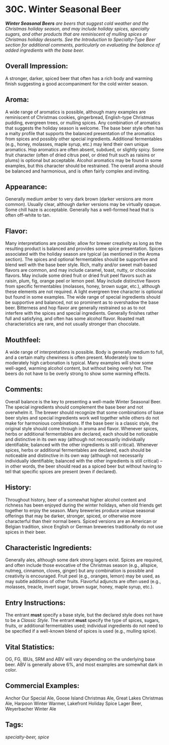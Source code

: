 # 30C. Winter Seasonal Beer

_**Winter Seasonal Beers** are beers that suggest cold weather and the Christmas holiday season, and may include holiday spices, specialty sugars, and other products that are reminiscent of mulling spices or Christmas holiday desserts. See the Introduction to Specialty-Type Beer section for additional comments, particularly on evaluating the balance of added ingredients with the base beer._

## Overall Impression: 

A stronger, darker, spiced beer that often has a rich body and warming finish suggesting a good accompaniment for the cold winter season.

## Aroma: 

A wide range of aromatics is possible, although many examples are reminiscent of Christmas cookies, gingerbread, English-type Christmas pudding, evergreen trees, or mulling spices. Any combination of aromatics that suggests the holiday season is welcome. The base beer style often has a malty profile that supports the balanced presentation of the aromatics from spices and possibly other special ingredients. Additional fermentables (e.g., honey, molasses, maple syrup, etc.) may lend their own unique aromatics. Hop aromatics are often absent, subdued, or slightly spicy. Some fruit character (often of dried citrus peel, or dried fruit such as raisins or plums) is optional but acceptable. Alcohol aromatics may be found in some examples, but this character should be restrained. The overall aroma should be balanced and harmonious, and is often fairly complex and inviting.

## Appearance: 

Generally medium amber to very dark brown (darker versions are more common). Usually clear, although darker versions may be virtually opaque. Some chill haze is acceptable. Generally has a well-formed head that is often off-white to tan.

## Flavor: 

Many interpretations are possible; allow for brewer creativity as long as the resulting product is balanced and provides some spice presentation. Spices associated with the holiday season are typical (as mentioned in the Aroma section). The spices and optional fermentables should be supportive and blend well with the base beer style. Rich, malty and/or sweet malt-based flavors are common, and may include caramel, toast, nutty, or chocolate flavors. May include some dried fruit or dried fruit peel flavors such as raisin, plum, fig, orange peel or lemon peel. May include distinctive flavors from specific fermentables (molasses, honey, brown sugar, etc.), although these elements are not required. A light evergreen tree character is optional but found in some examples. The wide range of special ingredients should be supportive and balanced, not so prominent as to overshadow the base beer. Bitterness and hop flavor are generally restrained so as to not interfere with the spices and special ingredients. Generally finishes rather full and satisfying, and often has some alcohol flavor. Roasted malt characteristics are rare, and not usually stronger than chocolate.

## Mouthfeel: 

A wide range of interpretations is possible. Body is generally medium to full, and a certain malty chewiness is often present. Moderately low to moderately high carbonation is typical. Many examples will show some well-aged, warming alcohol content, but without being overly hot. The beers do not have to be overly strong to show some warming effects.

## Comments: 

Overall balance is the key to presenting a well-made Winter Seasonal Beer. The special ingredients should complement the base beer and not overwhelm it. The brewer should recognize that some combinations of base beer styles and special ingredients work well together while others do not make for harmonious combinations. If the base beer is a classic style, the original style should come through in aroma and flavor. Whenever spices, herbs or additional fermentables are declared, each should be noticeable and distinctive in its own way (although not necessarily individually identifiable; balanced with the other ingredients is still critical). Whenever spices, herbs or additional fermentables are declared, each should be noticeable and distinctive in its own way (although not necessarily individually identifiable; balanced with the other ingredients is still critical) – in other words, the beer should read as a spiced beer but without having to tell that specific spices are present (even if declared).

## History: 

Throughout history, beer of a somewhat higher alcohol content and richness has been enjoyed during the winter holidays, when old friends get together to enjoy the season. Many breweries produce unique seasonal offerings that may be darker, stronger, spiced, or otherwise more characterful than their normal beers. Spiced versions are an American or Belgian tradition, since English or German breweries traditionally do not use spices in their beer.

## Characteristic Ingredients: 

Generally ales, although some dark strong lagers exist. Spices are required, and often include those evocative of the Christmas season (e.g., allspice, nutmeg, cinnamon, cloves, ginger) but any combination is possible and creativity is encouraged. Fruit peel (e.g., oranges, lemon) may be used, as may subtle additions of other fruits. Flavorful adjuncts are often used (e.g., molasses, treacle, invert sugar, brown sugar, honey, maple syrup, etc.).

## Entry Instructions: 

The entrant **must** specify a base style, but the declared style does not have to be a _Classic Style_. The entrant **must** specify the type of spices, sugars, fruits, or additional fermentables used; individual ingredients do not need to be specified if a well-known blend of spices is used (e.g., mulling spice). 

## Vital Statistics: 

OG, FG, IBUs, SRM and ABV will vary depending on the underlying base beer. ABV is generally above 6%, and most examples are somewhat dark in color.

## Commercial Examples: 

Anchor Our Special Ale, Goose Island Christmas Ale, Great Lakes Christmas Ale, Harpoon Winter Warmer, Lakefront Holiday Spice Lager Beer, Weyerbacher Winter Ale

## Tags: 

_specialty-beer, spice_
